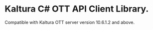 # Kaltura C# OTT API Client Library.
Compatible with Kaltura OTT server version 10.6.1.2 and above.
